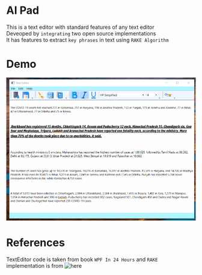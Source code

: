 # AI Pad  
This is a text editor with standard features of any text editor  
Deveoped by ```integrating``` two open source implementations  
It has features to extract ```key phrases``` in text using ```RAKE Algorithm```  

# Demo

![](https://github.com/getmlcode/AI-Pad/blob/master/AI%20Pad%20Demo.gif)

# References

TextEditor code is taken from book ```WPF In 24 Hours``` and ```RAKE```  
implementation is from ![here](https://github.com/benmcevoy/Rake/blob/master/Rake/Rake.cs)

